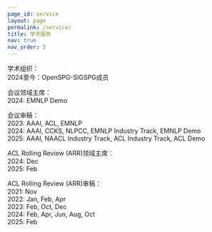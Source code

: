 ```yaml
---
page_id: service
layout: page
permalink: /service/
title: 学术服务
nav: true
nav_order: 5
---
```


<span class="font-weight-bold">学术组织：</span>  
2024至今：OpenSPG-SIGSPG成员

<span class="font-weight-bold">会议领域主席：</span>  
2024: EMNLP Demo

<span class="font-weight-bold">会议审稿：</span>  
2023: AAAI, ACL, EMNLP  
2024: AAAI, CCKS, NLPCC, EMNLP Industry Track, EMNLP Demo  
2025: AAAI, NAACL Industry Track, ACL Industry Track, ACL Demo

<span class="font-weight-bold">ACL Rolling Review (ARR)领域主席：</span>  
2024: Dec  
2025: Feb

<span class="font-weight-bold">ACL Rolling Review (ARR)审稿：</span>  
2021: Nov  
2022: Jan, Feb, Apr  
2023: Feb, Oct, Dec  
2024: Feb, Apr, Jun, Aug, Oct  
2025: Feb
